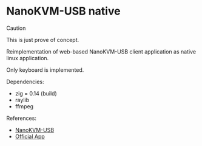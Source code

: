 # NanoKVM-USB native

> [!CAUTION]
> This is just prove of concept.

Reimplementation of web-based NanoKVM-USB client application as native linux application.

Only keyboard is implemented.

Dependencies:

* zig = 0.14 (build)
* raylib
* ffmpeg

References: 

* [NanoKVM-USB](https://wiki.sipeed.com/hardware/en/kvm/NanoKVM_USB/introduction.html) 
* [Official App](https://github.com/sipeed/NanoKVM-USB)
